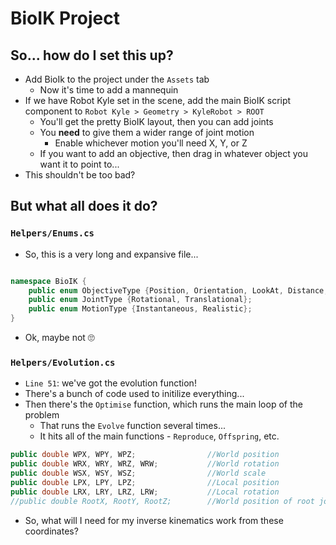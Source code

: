 # BioIK Project

## So... how do I set this up?

- Add BioIk to the project under the `Assets` tab
  - Now it's time to add a mannequin
- If we have Robot Kyle set in the scene, add the main BioIK script component to `Robot Kyle > Geometry > KyleRobot > ROOT`
  - You'll get the pretty BioIK layout, then you can add joints
  - You **need** to give them a wider range of joint motion
    - Enable whichever motion you'll need X, Y, or Z
  - If you want to add an objective, then drag in whatever object you want it to point to...
- This shouldn't be too bad?

## But what all does it do?

### `Helpers/Enums.cs`

- So, this is a very long and expansive file...

```cs

namespace BioIK {
	public enum ObjectiveType {Position, Orientation, LookAt, Distance, Displacement, JointValue, Projection, Pose, PerpRotation, PosePositionOnly};
	public enum JointType {Rotational, Translational};
	public enum MotionType {Instantaneous, Realistic};
}

```

- Ok, maybe not 🙄

### `Helpers/Evolution.cs`

- `Line 51`: we've got the evolution function!
- There's a bunch of code used to initilize everything...
- Then there's the `Optimise` function, which runs the main loop of the problem
  - That runs the `Evolve` function several times...
  - It hits all of the main functions - `Reproduce`, `Offspring`, etc.

```cs
public double WPX, WPY, WPZ;				//World position
public double WRX, WRY, WRZ, WRW;			//World rotation
public double WSX, WSY, WSZ;				//World scale
public double LPX, LPY, LPZ;				//Local position
public double LRX, LRY, LRZ, LRW;			//Local rotation
//public double RootX, RootY, RootZ;		//World position of root joint
```

- So, what will I need for my inverse kinematics work from these coordinates?
